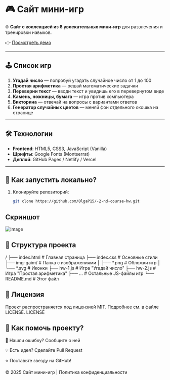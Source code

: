 # 🎮 Сайт мини-игр

🌐 **Сайт с коллекцией из 6 увлекательных мини-игр** для развлечения и тренировки навыков. 

👉 [Посмотреть демо](https://olgap15.github.io/-2-nd-course-hw/)

---

## 🕹️ Список игр

1. **Угадай число** — попробуй угадать случайное число от 1 до 100
2. **Простая арифметика** — решай математические задачки
3. **Переверни текст** — вводи текст и увидишь его в перевернутом виде
4. **Камень, ножницы, бумага** — игра против компьютера
5. **Викторина** — отвечай на вопросы с вариантами ответов
6. **Генератор случайных цветов** — меняй фон отдельного окошка на странице

---

## 🛠 Технологии

- **Frontend**: HTML5, CSS3, JavaScript (Vanilla)
- **Шрифты**: Google Fonts (Montserrat)
- **Деплой**: GitHub Pages / Netlify / Vercel

---

## 🚀 Как запустить локально?

1. Клонируйте репозиторий:
   ```bash
   git clone https://github.com/OlgaP15/-2-nd-course-hw.git

##  Скриншот

![image](https://github.com/user-attachments/assets/2e8b1d00-0b1a-4fb4-a94e-541858f577bb)

## 📁 Структура проекта
/
├── index.html          # Главная страница
├── index.css           # Основные стили
├── img-gaim/           # Папка с изображениями
│   ├── *.png           # Обложки игр
│   └── *.svg           # Иконки
├── hw-1.js             # Игра "Угадай число"
├── hw-2.js             # Игра "Простая арифметика"
├── ...                 # Остальные JS-файлы игр
└── README.md           # Этот файл


## 📄 Лицензия
Проект распространяется под лицензией MIT. Подробнее см. в файле LICENSE. LICENSE


## 🤝 Как помочь проекту?

🐞 Нашли ошибку? Сообщите о ней

💡 Есть идея? Сделайте Pull Request

⭐ Поставьте звезду на GitHub!

© 2025 Сайт мини-игр | Политика конфиденциальности
